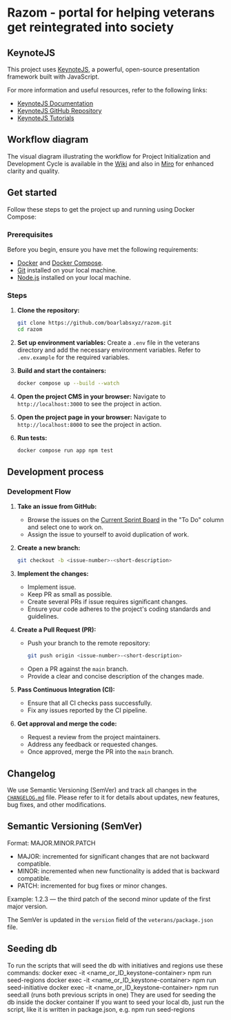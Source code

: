 # Razom - portal for helping veterans get reintegrated into society

## KeynoteJS

This project uses [KeynoteJS](https://keynotejs.com/), a powerful, open-source presentation framework built with JavaScript.

For more information and useful resources, refer to the following links:

- [KeynoteJS Documentation](https://docs.keynotejs.com/)
- [KeynoteJS GitHub Repository](https://github.com/keynotejs/keynote)
- [KeynoteJS Tutorials](https://keynotejs.com/docs/tutorials/getting-started/)

## Workflow diagram

The visual diagram illustrating the workflow for Project Initialization and Development Cycle is available in the [Wiki](https://github.com/boarlabsxyz/razom/wiki/Workflow-diagram) and also in [Miro](https://miro.com/app/board/uXjVNmpbvbU=/) for enhanced clarity and quality.

## Get started

Follow these steps to get the project up and running using Docker Compose:

### Prerequisites

Before you begin, ensure you have met the following requirements:

- [Docker](https://www.docker.com/get-started) and [Docker Compose](https://docs.docker.com/compose/install/).
- [Git](https://git-scm.com/book/en/v2/Getting-Started-Installing-Git) installed on your local machine.
- [Node.js](https://nodejs.org/) installed on your local machine.

### Steps

1. **Clone the repository:**

   ```sh
   git clone https://github.com/boarlabsxyz/razom.git
   cd razom
   ```

2. **Set up environment variables:**
   Create a `.env` file in the veterans directory and add the necessary environment variables. Refer to `.env.example` for the required variables.

3. **Build and start the containers:**

   ```sh
   docker compose up --build --watch
   ```

4. **Open the project CMS in your browser:**
   Navigate to `http://localhost:3000` to see the project in action.

5. **Open the project page in your browser:**
   Navigate to `http://localhost:8000` to see the project in action.

6. **Run tests:**
   ```sh
   docker compose run app npm test
   ```

## Development process

### Development Flow

1. **Take an issue from GitHub:**

   - Browse the issues on the [Current Sprint Board](https://github.com/orgs/boarlabsxyz/projects/1) in the "To Do" column and select one to work on.
   - Assign the issue to yourself to avoid duplication of work.

2. **Create a new branch:**

   ```sh
   git checkout -b <issue-number>-<short-description>
   ```

3. **Implement the changes:**

   - Implement issue.
   - Keep PR as small as possible.
   - Create several PRs if issue requires significant changes.
   - Ensure your code adheres to the project's coding standards and guidelines.

4. **Create a Pull Request (PR):**

   - Push your branch to the remote repository:
     ```sh
     git push origin <issue-number>-<short-description>
     ```
   - Open a PR against the `main` branch.
   - Provide a clear and concise description of the changes made.

5. **Pass Continuous Integration (CI):**

   - Ensure that all CI checks pass successfully.
   - Fix any issues reported by the CI pipeline.

6. **Get approval and merge the code:**
   - Request a review from the project maintainers.
   - Address any feedback or requested changes.
   - Once approved, merge the PR into the `main` branch.

## Changelog

We use Semantic Versioning (SemVer) and track all changes in the [`CHANGELOG.md`](/CHANGELOG.md) file. Please refer to it for details about updates, new features, bug fixes, and other modifications.

## Semantic Versioning (SemVer)

Format: MAJOR.MINOR.PATCH

- MAJOR: incremented for significant changes that are not backward compatible.
- MINOR: incremented when new functionality is added that is backward compatible.
- PATCH: incremented for bug fixes or minor changes.

Example: 1.2.3 — the third patch of the second minor update of the first major version.

The SemVer is updated in the `version` field of the `veterans/package.json` file.

## Seeding db
   To run the scripts that will seed the db with initiatives and regions use these commands:
   docker exec -it <name_or_ID_keystone-container> npm run seed-regions
   docker exec -it <name_or_ID_keystone-container> npm run seed-initiative
   docker exec -it <name_or_ID_keystone-container> npm run seed:all (runs both previous scripts in one)
   They are used for seeding the db inside the docker container 
   If you want to seed your local db, just run the script, like it is written in package.json, e.g. npm run seed-regions